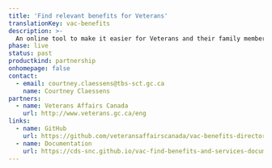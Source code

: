 ```yaml
---
title: 'Find relevant benefits for Veterans'
translationKey: vac-benefits
description: >-
  An online tool to make it easier for Veterans and their family members to determine which benefits, programs, and services are relevant to them.
phase: live
status: past
productkind: partnership
onhomepage: false
contact:
  - email: courtney.claessens@tbs-sct.gc.ca
    name: Courtney Claessens
partners:
  - name: Veterans Affairs Canada
    url: http://www.veterans.gc.ca/eng
links:
  - name: GitHub
    url: https://github.com/veteransaffairscanada/vac-benefits-directory
  - name: Documentation
    url: https://cds-snc.github.io/vac-find-benefits-and-services-documentation/
---
```

